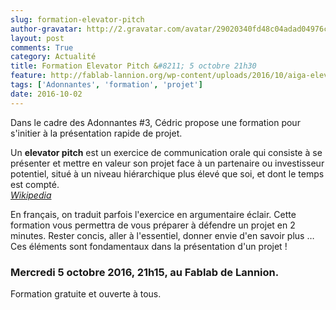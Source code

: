 ```yaml
---
slug: formation-elevator-pitch
author-gravatar: http://2.gravatar.com/avatar/29020340fd48c04adad04976cb909b4f?s=96&d=mm&r=g
layout: post
comments: True
category: Actualité
title: Formation Elevator Pitch &#8211; 5 octobre 21h30
feature: http://fablab-lannion.org/wp-content/uploads/2016/10/aiga-elevator-e1475518529290.png
tags: ['Adonnantes', 'formation', 'projet']
date: 2016-10-02
---
```

Dans le cadre des Adonnantes #3, Cédric propose une formation pour s'initier à
la présentation rapide de projet.

Un **elevator pitch** est un exercice de communication orale qui consiste à se
présenter et mettre en valeur son projet face à un partenaire ou investisseur
potentiel, situé à un niveau hiérarchique plus élevé que soi, et dont le temps
est compté.  
[_Wikipedia_](https://fr.wikipedia.org/wiki/Elevator_pitch)

En français, on traduit parfois l'exercice en argumentaire éclair. Cette
formation vous permettra de vous préparer à défendre un projet en 2 minutes.
Rester concis, aller à l'essentiel, donner envie d'en savoir plus … Ces
éléments sont fondamentaux dans la présentation d'un projet !

### **Mercredi 5 octobre 2016, 21h15, au Fablab de Lannion.**

Formation gratuite et ouverte à tous.





